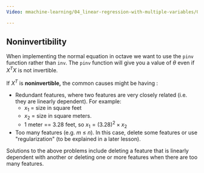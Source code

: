 ```yaml
---
Video: mmachine-learning/04_linear-regression-with-multiple-variables/03_computing-parameters-analytically/03_normal-equation-noninvertibility.mp4

---
```


## Noninvertibility

When implementing the normal equation in octave we want to use the `pinv` function rather than `inv`. The `pinv` function will give you a value of $\theta$ even if $X^TX$ is not invertible. 

If $X^T$ is **noninvertible,** the common causes might be having :

* Redundant features, where two features are very closely related (i.e. they are linearly dependent).  For example:
  * $x_1$ = size in square feet
  * $x_2$ = size in square meters.
  * 1 meter == 3.28 feet, so $x_1 = (3.28)^2 \times x_2$
* Too many features (e.g. $m$ ≤ $n$). In this case, delete some features or use "regularization" (to be explained in a later lesson).

Solutions to the above problems include deleting a feature that is linearly dependent with another or deleting one or more features when there are too many features.